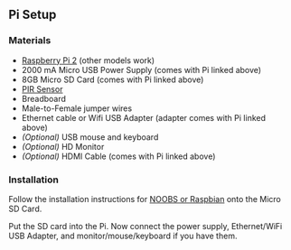 ## Pi Setup
### Materials
+ [Raspberry Pi 2](http://www.amazon.com/gp/product/B00MV6TAJI) (other models work)
+ 2000 mA Micro USB Power Supply (comes with Pi linked above)
+ 8GB Micro SD Card (comes with Pi linked above)
+ [PIR Sensor](http://www.amazon.com/Adafruit-LK-918O-SANV-FBACA-PIR-Motion-Sensor/dp/B00JOZTAC6/)
+ Breadboard
+ Male-to-Female jumper wires
+ Ethernet cable or Wifi USB Adapter (adapter comes with Pi linked above)
+ *(Optional)* USB mouse and keyboard
+ *(Optional)* HD Monitor
+ *(Optional)* HDMI Cable (comes with Pi linked above)

### Installation
Follow the installation instructions for [NOOBS or Raspbian](https://www.raspberrypi.org/downloads/) onto the Micro SD Card.

Put the SD card into the Pi. Now connect the power supply, Ethernet/WiFi USB Adapter, and monitor/mouse/keyboard if you have them.
